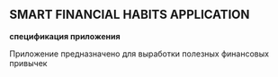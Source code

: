 ## SMART FINANCIAL HABITS APPLICATION

**спецификация приложения**

Приложение предназначено для выработки полезных финансовых привычек